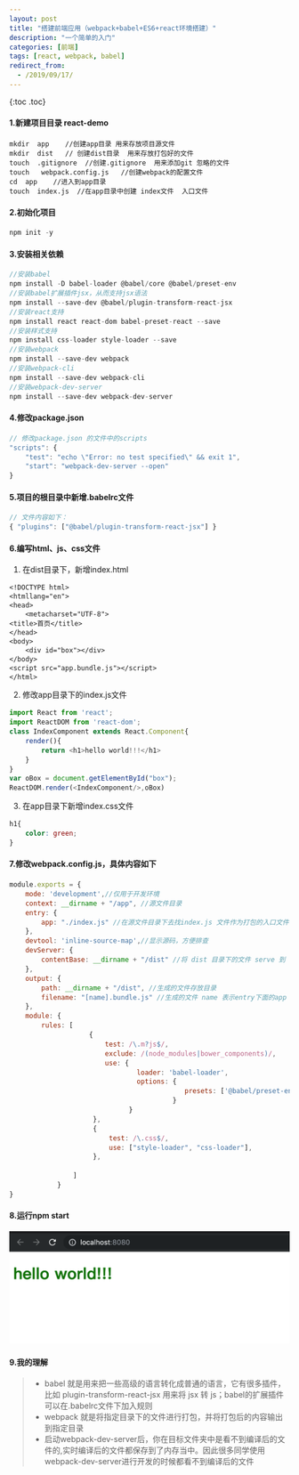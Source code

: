 ```yaml
---
layout: post
title: "搭建前端应用（webpack+babel+ES6+react环境搭建）"
description: "一个简单的入门"
categories: [前端]
tags: [react, webpack, babel]
redirect_from:
  - /2019/09/17/
---
```

{:toc .toc}
#### 1.新建项目目录 react-demo
~~~
mkdir  app    //创建app目录 用来存放项目源文件
mkdir  dist   // 创建dist目录  用来存放打包好的文件
touch  .gitignore  //创建.gitignore  用来添加git 忽略的文件
touch   webpack.config.js   //创建webpack的配置文件
cd  app    //进入到app目录  
touch  index.js  //在app目录中创建 index文件  入口文件
~~~
#### 2.初始化项目
~~~ javascript
npm init -y
~~~
#### 3.安装相关依赖
~~~ javascript
//安装babel
npm install -D babel-loader @babel/core @babel/preset-env
//安装babel扩展插件jsx，从而支持jsx语法
npm install --save-dev @babel/plugin-transform-react-jsx 
//安装react支持
npm install react react-dom babel-preset-react --save
//安装样式支持
npm install css-loader style-loader --save
//安装webpack
npm install --save-dev webpack
//安装webpack-cli
npm install --save-dev webpack-cli
//安装webpack-dev-server
npm install --save-dev webpack-dev-server
~~~

#### 4.修改package.json
~~~ javascript
// 修改package.json 的文件中的scripts
"scripts": {
    "test": "echo \"Error: no test specified\" && exit 1",
    "start": "webpack-dev-server --open"
}
~~~
#### 5.项目的根目录中新增.babelrc文件
~~~ javascript
// 文件内容如下：
{ "plugins": ["@babel/plugin-transform-react-jsx"] }
~~~
#### 6.编写html、js、css文件
  1. 在dist目录下，新增index.html

~~~ 
<!DOCTYPE html>
<htmllang="en">
<head>
    <metacharset="UTF-8">
<title>首页</title>
</head>
<body>
    <div id="box"></div>
</body>
<script src="app.bundle.js"></script>
</html>
~~~

  2. 修改app目录下的index.js文件

~~~ javascript
import React from 'react';
import ReactDOM from 'react-dom';
class IndexComponent extends React.Component{
    render(){
        return <h1>hello world!!!</h1>
    }
}
var oBox = document.getElementById("box");
ReactDOM.render(<IndexComponent/>,oBox)
~~~

  3. 在app目录下新增index.css文件
~~~ css
h1{
    color: green;
}
~~~


#### 7.修改webpack.config.js，具体内容如下
~~~ javascript
module.exports = {
    mode: 'development',//仅用于开发环境
    context: __dirname + "/app", //源文件目录
    entry: {
        app: "./index.js" //在源文件目录下去找index.js 文件作为打包的入口文件
    },
    devtool: 'inline-source-map',//显示源码，方便排查
    devServer: {
        contentBase: __dirname + "/dist" //将 dist 目录下的文件 serve 到 localhost:8080 下
    },
    output: {
        path: __dirname + "/dist", //生成的文件存放目录
        filename: "[name].bundle.js" //生成的文件 name 表示entry下面的app
    },
    module: {
        rules: [
                    {
                        test: /\.m?js$/,
                        exclude: /(node_modules|bower_components)/,
                        use: {
                                loader: 'babel-loader',
                                options: {
                                            presets: ['@babel/preset-env']
                                         }
                              }
                     },
                     {
                         test: /\.css$/,
                         use: ["style-loader", "css-loader"],
                     },

                ]
            }
}
~~~

#### 8.运行npm start

<img itemprop="image" src="/_posts/image/ReactHelloWolrd.png"/>

#### 9.我的理解
> * babel 就是用来把一些高级的语言转化成普通的语言，它有很多插件，比如 plugin-transform-react-jsx  用来将 jsx 转 js；babel的扩展插件可以在.babelrc文件下加入规则
> * webpack 就是将指定目录下的文件进行打包，并将打包后的内容输出到指定目录
> * 启动webpack-dev-server后，你在目标文件夹中是看不到编译后的文件的,实时编译后的文件都保存到了内存当中。因此很多同学使用webpack-dev-server进行开发的时候都看不到编译后的文件
